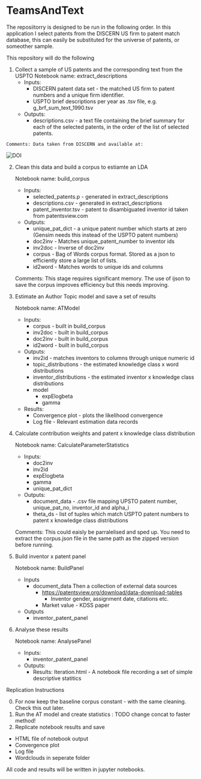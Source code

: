 # TeamsAndText

The reposiitorry is designed to be run in the following order. In this application I select patents from the DISCERN US firm to patent match database, this can easily be substituted for the universe of patents, or someother sample.

This repository will do the following

  1) Collect a sample of US patents and the corresponding text from the USPTO 
    Notebook name: extract_descriptions
      * Inputs: 
        * DISCERN patent data set - the matched US firm to patent numbers and a unique firm identifier.
        * USPTO brief descriptions per year as .tsv file, e.g. g_brf_sum_text_1990.tsv
      * Outputs: 
        * descriptions.csv - a text file containing the brief summary for each of the selected patents, in the order of the list of selected patents.
      
    Comments: Data taken from DISCERN and available at: 

![DOI](https://zenodo.org/badge/DOI/10.5281/zenodo.4320782.svg)


  
  2) Clean this data and build a corpus to estiamte an LDA 
    
      Notebook name: build_corpus
      * Inputs:
        * selected_patents.p - generated in extract_descriptions
        * descriptions.csv - generated in extract_descriptions
        * patent_inventor.tsv - patent to disambiguated inventor id taken from patentsview.com
      * Outputs:
        * unique_pat_dict - a unique patent number which starts at zero (Gensim needs this instead of the USPTO patent numbers)
        * doc2inv - Matches unique_patent_number to inventor ids
        * inv2doc - Inverse of doc2inv
        * corpus - Bag of Words corpus format. Stored as a json to efficiently store a large list of lists.
        * id2word - Matches words to unique ids and columns
        
      Comments: This stage requires significant memory. The use of ijson to save the corpus improves efficiency but this needs improving.
  
  3) Estimate an Author Topic model and save a set of results
  
      Notebook name: ATModel
      * Inputs:
        * corpus - built in build_corpus
        * inv2doc - built in build_corpus
        * doc2inv - built in build_corpus
        * id2word - built in build_corpus
      * Outputs:
        * inv2id - matches inventors to columns through unique numeric id
        * topic_distributions - the estimated knowledge class x word distributions
        * inventor_distributions - the estimated inventor x knowledge class distributions
        * model
          * expElogbeta
          * gamma
      * Results:
        * Convergence plot - plots the likelihood convergence
        * Log file - Relevant estimation data records
  
  4) Calculate contribution weights and patent x knowledge class distribution 

      Notebook name: CalculateParameterStatistics
        * Inputs:
          * doc2inv 
          * inv2id
          * expElogbeta
          * gamma
          * unique_pat_dict
       * Outputs:
          * document_data - .csv file mapping UPSTO patent number, unique_pat_no, inventor_id and alpha_i
          * theta_ds - list of tuples which match USPTO patent numbers to patent x knowledge class distributions
  
      Comments: This could eaisly be parralelised and sped up. You need to extract the corpus.json file in the same path as the zipped version before running.
   
   
  5) Build inventor x patent panel
      
      Notebook name: BuildPanel
        * Inputs
          * document_data
          Then a collection of external data sources
            * https://patentsview.org/download/data-download-tables 
              * Inventor gender, assignment date, citations etc.
            * Market value - KDSS paper
        * Outputs
          * inventor_patent_panel
        
  6) Analyse these results
  
        Notebook name: AnalysePanel
        * Inputs:
          * inventor_patent_panel
        * Outputs:
          * Results: Iteration.html - A notebook file recording a set of simple descriptive statitics
           
           
           
Replication Instructions

 0) For now keep the baseline corpus constant - with the same cleaning. Check this out later.
 1) Run the AT model and create statistics : TODO change concat to faster method!
 2) Replicate notebook results and save
  * HTML file of notebook output
  * Convergence plot
  * Log file
  * Wordclouds in seperate folder
           
           
           
           
           
           
           
           
  
All code and results will be written in jupyter notebooks.
  

